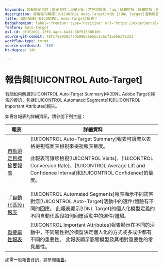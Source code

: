 ```yaml
---
keywords: 自動鎖定目標；鎖定目標；流量分配；常見問題集；faq；疑難排解；疑難排解；報表；自動鎖定目標摘要報表；摘要報表；自動化區段；重要屬性
description: 瞭解如何解譯[!UICONTROL Auto-Target]中的 [!DNL Target]活動報告。
title: 如何解譯[!UICONTROL Auto-Target]報表？
badgePremium: label="Premium" type="Positive" url="https://experienceleague.adobe.com/docs/target/using/introduction/intro.html?lang=en#premium newtab=true" tooltip="檢視Target Premium包含的內容。"
feature: Auto-Target
exl-id: df3f2d91-13f8-4acb-ba31-68f91500610b
source-git-commit: 79fcfe80d8c77d59965e6565a36cf15eb63f8323
workflow-type: tm+mt
source-wordcount: '180'
ht-degree: 14%

---
```


# 報告與[!UICONTROL Auto-Target]

有關如何解譯[!UICONTROL Auto-Target Summary]中[!DNL Adobe Target]報告的資訊，包括[!UICONTROL Automated Segments]和[!UICONTROL Important Attributes]報告。

如需各報表的詳細資訊，請參閱下列主題：

| 報表 | 詳細資料 |
| --- | --- |
| [自動鎖定目標摘要報表](/help/main/c-reports/personalization-reports/auto-target-summary-report.md) | [!UICONTROL Auto-Target Summary]報表可讓您以表格檢視或圖表檢視來檢視報表量度。<P>此報表可讓您檢視[!UICONTROL Visits]、[!UICONTROL Conversion Rate]、[!UICONTROL Average Lift and Confidence Interval]和[!UICONTROL Confidence]的量度。 |
| [「自動化區段」報表](/help/main/c-reports/c-personalization-insights-reports/automated-segments-report.md) | [!UICONTROL Automated Segments]報表顯示不同訪客對您[!UICONTROL Auto-Target]活動中的選件/體驗有不同的回應。 此報表顯示[!DNL Target]的個人化模型定義的不同自動化區段如何回應活動中的選件/體驗。 |
| [重要屬性報表](/help/main/c-reports/c-personalization-insights-reports/important-attributes-report.md) | [!UICONTROL Important Attributes]報表顯示在不同的活動中，不同屬性對於模型決定個人化的方式或多或少都有不同的重要性。 此報表顯示影響模型及其相對重要性的常見屬性。 |

如需一般報告資訊，請參閱[報告](/help/main/c-reports/reports.md)。
